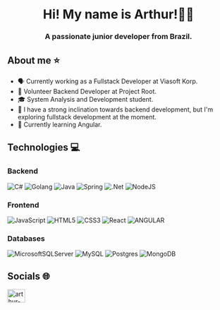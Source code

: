 <h1 align="center">Hi! My name is Arthur!👋🏾</h1>
<h3 align="center">A passionate junior developer from Brazil.</h3>

## About me :star:
- 🗣️ Currently working as a Fullstack Developer at Viasoft Korp.
- 🌳 Volunteer Backend Developer at Project Root.
- 🎓 System Analysis and Development student.
- 👀 I have a strong inclination towards backend development, but I'm exploring fullstack development at the moment.
- 🌱 Currently learning Angular.

## Technologies 💻
### Backend
![C#](https://img.shields.io/badge/c%23-5C2D91?style=for-the-badge&logo=c-sharp&logoColor=white)
![Golang](https://img.shields.io/badge/golang-%231572B6.svg?style=for-the-badge&logo=go&logoColor=white)
![Java](https://img.shields.io/badge/java-%23ED8B00.svg?style=for-the-badge&logo=java&logoColor=white)
![Spring](https://img.shields.io/badge/spring-%236DB33F.svg?style=for-the-badge&logo=spring&logoColor=white)
![.Net](https://img.shields.io/badge/.NET-5C2D91?style=for-the-badge&logo=.net&logoColor=white)
![NodeJS](https://img.shields.io/badge/node.js-6DA55F?style=for-the-badge&logo=node.js&logoColor=white)

### Frontend
![JavaScript](https://img.shields.io/badge/javascript-%23323330.svg?style=for-the-badge&logo=javascript&logoColor=%23F7DF1E)
![HTML5](https://img.shields.io/badge/html5-%23E34F26.svg?style=for-the-badge&logo=html5&logoColor=white)
![CSS3](https://img.shields.io/badge/css3-%231572B6.svg?style=for-the-badge&logo=css3&logoColor=white)
![React](https://img.shields.io/badge/react-%2320232a.svg?style=for-the-badge&logo=react&logoColor=%2361DAFB)
![ANGULAR](https://img.shields.io/badge/angular-CC2927.svg?style=for-the-badge&logo=angular&logoColor=white)

### Databases
![MicrosoftSQLServer](https://img.shields.io/badge/Microsoft%20SQL%20Server-CC2927?style=for-the-badge&logo=microsoft%20sql%20server&logoColor=white)
![MySQL](https://img.shields.io/badge/mysql-%2300f.svg?style=for-the-badge&logo=mysql&logoColor=white)
![Postgres](https://img.shields.io/badge/postgres-%23316192.svg?style=for-the-badge&logo=postgresql&logoColor=white)
![MongoDB](https://img.shields.io/badge/MongoDB-%234ea94b.svg?style=for-the-badge&logo=mongodb&logoColor=white)

## Socials 🌐
<p align="left">
  <a href="https://linkedin.com/in/arthur-amorim-bs" target="_blank"><img align="center" src="https://raw.githubusercontent.com/rahuldkjain/github-profile-readme-generator/master/src/images/icons/Social/linked-in-alt.svg" alt="arthur-amorim-bs" height="30" width="40" /></a>

